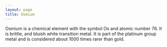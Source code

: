 ```yaml
---
layout: page
title: Osmium 
---
```


Osmium is a chemical element with the symbol Os and atomic number 76. It is brittle, and bluish white transition metal. It is part of the platinum group metal and is considered about 1000 times rarer than gold. 